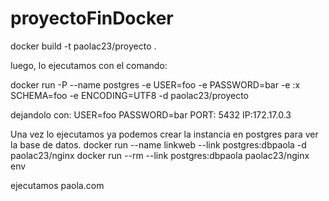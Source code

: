 # proyectoFinDocker
docker build -t paolac23/proyecto .

luego, lo ejecutamos con el comando:

docker run -P --name postgres -e USER=foo -e PASSWORD=bar -e :x
SCHEMA=foo -e ENCODING=UTF8 -d paolac23/proyecto

dejandolo con:
USER=foo 
PASSWORD=bar
PORT: 5432
IP:172.17.0.3

Una vez lo ejecutamos ya podemos crear la instancia en postgres para ver la base de datos.
docker run --name linkweb --link postgres:dbpaola -d paolac23/nginx
docker run --rm --link postgres:dbpaola paolac23/nginx env

ejecutamos paola.com
